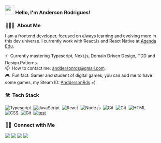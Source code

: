 ### <img src="https://media.giphy.com/media/hvRJCLFzcasrR4ia7z/giphy.gif" width="30px"> Hello, I'm Anderson Rodrigues!

### 👨🏻‍💻 &nbsp;About Me

I am a frontend developer, focused on always learning and evolving more in this dev universe. I currently work with ReactJs and React Native at [Agenda Edu](https://agendaedu.com/). <br>

⚡ &nbsp;Currently mastering Typescript, Next.js, Domain Driven Design, TDD and Design Patterns.\
📫 &nbsp;How to contact me: anddersonrds@gmail.com.\
🎮 &nbsp;Fun fact: Gamer and student of digital games, you can add me to have some games, my Steam ID: [AnddersonRds](https://steamcommunity.com/id/anddersonrds/) =)

### 🛠 &nbsp;Tech Stack

![Typescript](https://img.shields.io/badge/-Typescript-333333?style=flat&logo=typescript)&nbsp;
![JavaScript](https://img.shields.io/badge/-JavaScript-333333?style=flat&logo=javascript)&nbsp;
![React](https://img.shields.io/badge/-React-333333?style=flat&logo=react)&nbsp;
![Node.js](https://img.shields.io/badge/-Node.js-333333?style=flat&logo=node.js)&nbsp;
![Git](https://img.shields.io/badge/-GraphQL-333333?style=flat&logo=graphql&logoColor=e535ab)&nbsp;
![Git](https://img.shields.io/badge/-Jest-333333?style=flat&logo=jest&logoColor=red)&nbsp;
![HTML](https://img.shields.io/badge/-HTML-333333?style=flat&logo=HTML5)&nbsp;
![CSS](https://img.shields.io/badge/-CSS-333333?style=flat&logo=CSS3&logoColor=1572B6)&nbsp;
![Git](https://img.shields.io/badge/-Git-333333?style=flat&logo=git)&nbsp;
<a href="facebook.com"><img src="https://img.shields.io/badge/-Typescript-333333?style=flat&logo=typescript" alt="test" /></a>

<!-- ### ⚙️ &nbsp;GitHub Analytics

<p>
  <a href="https://github.com/anddersonrds">
    <img height="180em" src="https://github-readme-stats-eight-theta.vercel.app/api?username=anddersonrds&show_icons=true&theme=react&include_all_commits=true&count_private=true"/>
    <img height="180em" src="https://github-readme-stats-eight-theta.vercel.app/api/top-langs/?username=anddersonrds&layout=compact&langs_count=8&theme=react"/>
  </a>
</p> -->

### 🤝🏻 &nbsp;Connect with Me

<p>
  <a href="mailto:anddersonrds@gmail.com" target="_blank"><img src="https://img.shields.io/badge/-anddersonrds@gmail.com-D14836?style=flat-square&logo=Gmail&logoColor=white"/></a>
  <a href="https://linkedin.com/in/anddersonrds" target="_blank"><img src="https://img.shields.io/badge/-@anddersonrds-0077B5?style=flat-square&logo=Linkedin&logoColor=white"/></a>
  <a href="https://instagram.com/anddersonrds" target="_blank"><img src="https://img.shields.io/badge/-@anddersonrds-E4405F?style=flat-square&logo=Instagram&logoColor=white"/></a>
  <a href="https://facebook.com/anddersonrds" target="_blank"><img src="https://img.shields.io/badge/-@anddersonrds-1877F2?style=flat-square&logo=Facebook&logoColor=white"/></a>
</p>